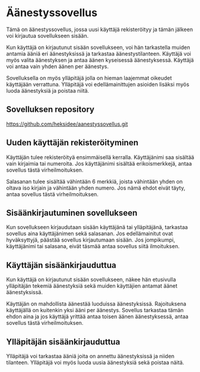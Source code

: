 # Äänestyssovellus

Tämä on äänestyssovellus, jossa  uusi käyttäjä rekisteröityy ja tämän jälkeen voi kirjautua sovellukseen sisään.

Kun käyttäjä on kirjautunut sisään sovellukseen, voi hän tarkastella muiden antamia ääniä eri äänestyksissä ja tarkastaa äänestystilanteen. Käyttäjä voi myös valita äänestyksen ja antaa äänen kyseisessä äänestyksessä. Käyttäjä voi antaa vain yhden äänen per äänestys. 

Sovelluksella on myös ylläpitäjä jolla on hieman laajemmat oikeudet käyttäjään verrattuna. Ylläpitäjä voi edellämainittujen asioiden lisäksi myös luoda äänestyksiä ja poistaa niitä.

## Sovelluksen repository

https://github.com/heksidee/aanestyssovellus.git

## Uuden käyttäjän rekisteröityminen

Käyttäjän tulee rekisteröityä ensimmäisellä kerralla. Käyttäjänimi saa sisältää vain kirjaimia tai numeroita. Jos käyttäjänimi sisältää erikoismerkkejä, antaa sovellus tästä virheilmoituksen. 

Salasanan tulee sisältää vähintään 6 merkkiä, joista vähintään yhden on oltava iso kirjain ja vähintään yhden numero. Jos nämä ehdot eivät täyty, antaa sovellus tästä virheilmoituksen. 

## Sisäänkirjautuminen sovellukseen

Kun sovellukseen kirjaudutaan sisään käyttäjänä tai ylläpitäjänä, tarkastaa sovellus aina käyttäjänimen sekä salasanan. Jos edellämainitut ovat hyväksyttyjä, päästää sovellus kirjautumaan sisään. Jos jompikumpi, käyttäjänimi tai salasana, eivät täsmää antaa sovellus siitä ilmoituksen.

## Käyttäjän sisäänkirjauduttua

Kun käyttäjä on kirjautunut sisään sovellukseen, näkee hän etusivulla ylläpitäjän tekemiä äänestyksiä sekä muiden käyttäjien antamat äänet äänestyksissä. 

Käyttäjän on mahdollista äänestää luoduissa äänestyksissä. Rajoituksena käyttäjällä on kuitenkin yksi ääni per äänestys. Sovellus tarkastaa tämän ehdon aina ja jos käyttäjä yrittää antaa toisen äänen äänestyksessä, antaa sovellus tästä virheilmoituksen. 

## Ylläpitäjän sisäänkirjauduttua

Ylläpitäjä voi tarkastaa ääniä joita on annettu äänestyksissä ja niiden tilanteen. Ylläpitäjä voi myös luoda uusia äänestyksiä sekä poistaa näitä. 